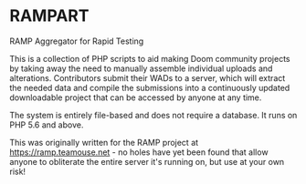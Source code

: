 # RAMPART
RAMP Aggregator for Rapid Testing

This is a collection of PHP scripts to aid making Doom community projects by taking away the need to manually assemble individual uploads and alterations. Contributors submit their WADs to a server, which will extract the needed data and compile the submissions into a continuously updated downloadable project that can be accessed by anyone at any time.

The system is entirely file-based and does not require a database. It runs on PHP 5.6 and above.

This was originally written for the RAMP project at https://ramp.teamouse.net - no holes have yet been found that allow anyone to obliterate the entire server it's running on, but use at your own risk!
